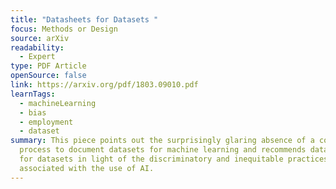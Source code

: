 ```yaml
---
title: "Datasheets for Datasets "
focus: Methods or Design
source: arXiv
readability:
  - Expert
type: PDF Article
openSource: false
link: https://arxiv.org/pdf/1803.09010.pdf
learnTags:
  - machineLearning
  - bias
  - employment
  - dataset
summary: This piece points out the surprisingly glaring absence of a consistent
  process to document datasets for machine learning and recommends datasheets
  for datasets in light of the discriminatory and inequitable practices
  associated with the use of AI.
---
```

